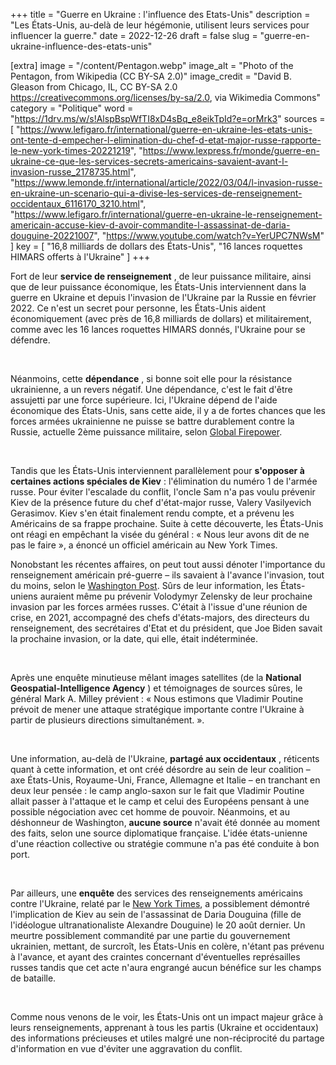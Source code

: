 +++
title = "Guerre en Ukraine : l'influence des Etats-Unis"
description = "Les États-Unis, au-delà de leur hégémonie, utilisent leurs services pour influencer la guerre."
date = 2022-12-26
draft = false
slug = "guerre-en-ukraine-influence-des-etats-unis"

[extra]
image = "/content/Pentagon.webp"
image_alt = "Photo of the Pentagon, from Wikipedia (CC BY-SA 2.0)"
image_credit = "David B. Gleason from Chicago, IL, CC BY-SA 2.0 <https://creativecommons.org/licenses/by-sa/2.0>, via Wikimedia Commons"
category = "Politique"
word = "https://1drv.ms/w/s!AlspBspWfTI8xD4sBq_e8eikTpId?e=orMrk3"
sources = [
    "https://www.lefigaro.fr/international/guerre-en-ukraine-les-etats-unis-ont-tente-d-empecher-l-elimination-du-chef-d-etat-major-russe-rapporte-le-new-york-times-20221219",
    "https://www.lexpress.fr/monde/guerre-en-ukraine-ce-que-les-services-secrets-americains-savaient-avant-l-invasion-russe_2178735.html",
    "https://www.lemonde.fr/international/article/2022/03/04/l-invasion-russe-en-ukraine-un-scenario-qui-a-divise-les-services-de-renseignement-occidentaux_6116170_3210.html",
    "https://www.lefigaro.fr/international/guerre-en-ukraine-le-renseignement-americain-accuse-kiev-d-avoir-commandite-l-assassinat-de-daria-douguine-20221007",
    "https://www.youtube.com/watch?v=YerUPC7NWsM"
]
key = [
    "16,8 milliards de dollars des États-Unis",
    "16 lances roquettes HIMARS offerts à l'Ukraine"
]
+++

Fort de leur **service de renseignement** , de leur puissance militaire, ainsi que de leur puissance économique, les États-Unis interviennent dans la guerre en Ukraine et depuis l'invasion de l'Ukraine par la Russie en février 2022. Ce n'est un secret pour personne, les États-Unis aident économiquement (avec près de 16,8 milliards de dollars) et militairement, comme avec les 16 lances roquettes HIMARS donnés, l'Ukraine pour se défendre.

<br />

Néanmoins, cette **dépendance** , si bonne soit elle pour la résistance ukrainienne, a un revers négatif. Une dépendance, c'est le fait d'être assujetti par une force supérieure. Ici, l'Ukraine dépend de l'aide économique des États-Unis, sans cette aide, il y a de fortes chances que les forces armées ukrainienne ne puisse se battre durablement contre la Russie, actuelle 2ème puissance militaire, selon [Global Firepower](https://www.globalfirepower.com/countries-listing.php).

<br />

Tandis que les États-Unis interviennent parallèlement pour **s'opposer à certaines actions spéciales de Kiev** : l'élimination du numéro 1 de l'armée russe. Pour éviter l'escalade du conflit, l'oncle Sam n'a pas voulu prévenir Kiev de la présence future du chef d'état-major russe, Valery Vasilyevich Gerasimov. Kiev s'en était finalement rendu compte, et a prévenu les Américains de sa frappe prochaine. Suite à cette découverte, les États-Unis ont réagi en empêchant la visée du général : « Nous leur avons dit de ne pas le faire », a énoncé un officiel américain au New York Times.

Nonobstant les récentes affaires, on peut tout aussi dénoter l'importance du renseignement américain pré-guerre – ils savaient à l'avance l'invasion, tout du moins, selon le [Washington Post](https://www.washingtonpost.com/national-security/2022/08/16/ukraine-road-to-war-takeaways/). Sûrs de leur information, les États-uniens auraient même pu prévenir Volodymyr Zelensky de leur prochaine invasion par les forces armées russes. C'était à l'issue d'une réunion de crise, en 2021, accompagné des chefs d'états-majors, des directeurs du renseignement, des secrétaires d'Etat et du président, que Joe Biden savait la prochaine invasion, or la date, qui elle, était indéterminée.

<br />

Après une enquête minutieuse mêlant images satellites (de la **National Geospatial-Intelligence Agency** ) et témoignages de sources sûres, le général Mark A. Milley prévient : « Nous estimons que Vladimir Poutine prévoit de mener une attaque stratégique importante contre l'Ukraine à partir de plusieurs directions simultanément. ».

<br />

Une information, au-delà de l'Ukraine, **partagé aux occidentaux** , réticents quant à cette information, et ont créé désordre au sein de leur coalition – axe États-Unis, Royaume-Uni, France, Allemagne et Italie – en tranchant en deux leur pensée : le camp anglo-saxon sur le fait que Vladimir Poutine allait passer à l'attaque et le camp et celui des Européens pensant à une possible négociation avec cet homme de pouvoir. Néanmoins, et au déshonneur de Washington, **aucune source** n'avait été donnée au moment des faits, selon une source diplomatique française. L'idée états-unienne d'une réaction collective ou stratégie commune n'a pas été conduite à bon port.

<br />

Par ailleurs, une **enquête** des services des renseignements américains contre l'Ukraine, relaté par le [New York Times](https://www.nytimes.com/2022/10/06/world/europe/the-us-believes-ukrainians-were-behind-daria-duginas-assassination.html), a possiblement démontré l'implication de Kiev au sein de l'assassinat de Daria Douguina (fille de l'idéologue ultranationaliste Alexandre Douguine) le 20 août dernier. Un meurtre possiblement commandité par une partie du gouvernement ukrainien, mettant, de surcroît, les États-Unis en colère, n'étant pas prévenu à l'avance, et ayant des craintes concernant d'éventuelles représailles russes tandis que cet acte n'aura engrangé aucun bénéfice sur les champs de bataille.

<br />

Comme nous venons de le voir, les États-Unis ont un impact majeur grâce à leurs renseignements, apprenant à tous les partis (Ukraine et occidentaux) des informations précieuses et utiles malgré une non-réciprocité du partage d'information en vue d'éviter une aggravation du conflit.
